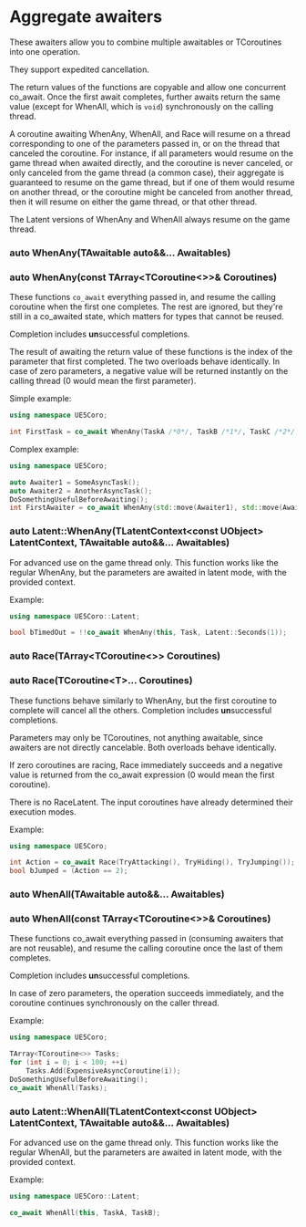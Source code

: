 # Aggregate awaiters

These awaiters allow you to combine multiple awaitables or TCoroutines into one
operation.

They support expedited cancellation.

The return values of the functions are copyable and allow one concurrent
co_await.
Once the first await completes, further awaits return the same value (except for
WhenAll, which is `void`) synchronously on the calling thread.

A coroutine awaiting WhenAny, WhenAll, and Race will resume on a thread
corresponding to one of the parameters passed in, or on the thread that canceled
the coroutine.
For instance, if all parameters would resume on the game thread when awaited
directly, and the coroutine is never canceled, or only canceled from the game
thread (a common case), their aggregate is guaranteed to resume on the game
thread, but if one of them would resume on another thread, or the coroutine
might be canceled from another thread, then it will resume on either the game
thread, or that other thread.

The Latent versions of WhenAny and WhenAll always resume on the game thread.

### auto WhenAny(TAwaitable auto&&... Awaitables)
### auto WhenAny(const TArray\<TCoroutine\<\>\>& Coroutines)

These functions `co_await` everything passed in, and resume the calling
coroutine when the first one completes.
The rest are ignored, but they're still in a co_awaited state, which matters for
types that cannot be reused.

Completion includes **un**successful completions.

The result of awaiting the return value of these functions is the index of the
parameter that first completed.
The two overloads behave identically.
In case of zero parameters, a negative value will be returned instantly on the
calling thread (0 would mean the first parameter).

Simple example:
```cpp
using namespace UE5Coro;

int FirstTask = co_await WhenAny(TaskA /*0*/, TaskB /*1*/, TaskC /*2*/);
```

Complex example:
```cpp
using namespace UE5Coro;

auto Awaiter1 = SomeAsyncTask();
auto Awaiter2 = AnotherAsyncTask();
DoSomethingUsefulBeforeAwaiting();
int FirstAwaiter = co_await WhenAny(std::move(Awaiter1), std::move(Awaiter2));
```

### auto Latent::WhenAny(TLatentContext\<const UObject\> LatentContext, TAwaitable auto&&... Awaitables)

For advanced use on the game thread only.
This function works like the regular WhenAny, but the parameters are awaited in
latent mode, with the provided context.

Example:
```cpp
using namespace UE5Coro::Latent;

bool bTimedOut = !!co_await WhenAny(this, Task, Latent::Seconds(1));
```

### auto Race(TArray\<TCoroutine\<\>\> Coroutines)
### auto Race(TCoroutine\<T\>... Coroutines)

These functions behave similarly to WhenAny, but the first coroutine to complete
will cancel all the others.
Completion includes **un**successful completions.

Parameters may only be TCoroutines, not anything awaitable, since awaiters are
not directly cancelable.
Both overloads behave identically.

If zero coroutines are racing, Race immediately succeeds and a negative value is
returned from the co_await expression (0 would mean the first coroutine).

There is no RaceLatent.
The input coroutines have already determined their execution modes.

Example:
```cpp
using namespace UE5Coro;

int Action = co_await Race(TryAttacking(), TryHiding(), TryJumping());
bool bJumped = (Action == 2);
```

### auto WhenAll(TAwaitable auto&&... Awaitables)
### auto WhenAll(const TArray\<TCoroutine\<\>\>& Coroutines)

These functions co_await everything passed in (consuming awaiters that are not
reusable), and resume the calling coroutine once the last of them completes.

Completion includes **un**successful completions.

In case of zero parameters, the operation succeeds immediately, and the
coroutine continues synchronously on the caller thread.

Example:
```cpp
using namespace UE5Coro;

TArray<TCoroutine<>> Tasks;
for (int i = 0; i < 100; ++i)
    Tasks.Add(ExpensiveAsyncCoroutine(i));
DoSomethingUsefulBeforeAwaiting();
co_await WhenAll(Tasks);
```

### auto Latent::WhenAll(TLatentContext\<const UObject\> LatentContext, TAwaitable auto&&... Awaitables)

For advanced use on the game thread only.
This function works like the regular WhenAll, but the parameters are awaited in
latent mode, with the provided context.

Example:
```cpp
using namespace UE5Coro::Latent;

co_await WhenAll(this, TaskA, TaskB);
```
